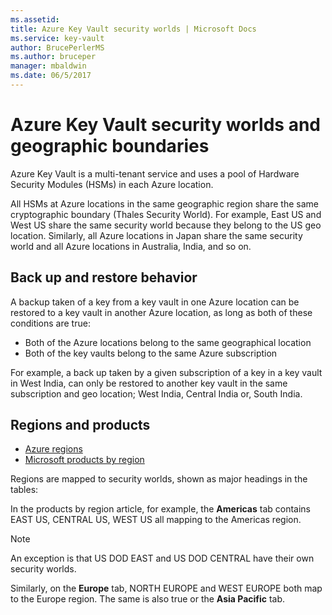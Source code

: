 ```yaml
---
ms.assetid: 
title: Azure Key Vault security worlds | Microsoft Docs
ms.service: key-vault
author: BrucePerlerMS
ms.author: bruceper
manager: mbaldwin
ms.date: 06/5/2017
---
```

# Azure Key Vault security worlds and geographic boundaries

Azure Key Vault is a multi-tenant service and uses a pool of Hardware Security Modules (HSMs) in each Azure location. 

All HSMs at Azure locations in the same geographic region share the same cryptographic boundary (Thales Security World). For example, East US and West US share the same security world because they belong to the US geo location. Similarly, all Azure locations in Japan share the same security world and all Azure locations in Australia, India, and so on. 

## Back up and restore behavior

A backup taken of a key from a key vault in one Azure location can be restored to a key vault in another Azure location, as long as both of these conditions are true:

- Both of the Azure locations belong to the same geographical location
- Both of the key vaults belong to the same Azure subscription

For example, a back up taken by a given subscription of a key in a key vault in West India, can only be restored to another key vault in the same subscription and geo location; West India, Central India or, South India. 

## Regions and products

- [Azure regions](https://azure.microsoft.com/regions/)
- [Microsoft products by region](https://azure.microsoft.com/regions/services/)

Regions are mapped to security worlds, shown as major headings in the tables:

In the products by region article, for example, the **Americas** tab contains EAST US, CENTRAL US, WEST US all mapping to the Americas region. 

>[!NOTE]
>An exception is that US DOD EAST and US DOD CENTRAL have their own security worlds. 

Similarly, on the **Europe** tab, NORTH EUROPE and WEST EUROPE both map to the Europe region. The same is also true or the **Asia Pacific** tab.



